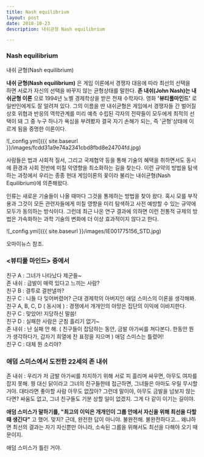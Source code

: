 ```yaml
---
title: Nash equilibrium
layout: post
date: 2018-10-23
description: 내쉬균형 Nash equilibrium

---
```

### Nash equilibrium  
내쉬 균형(Nash equilibrium)  


**내쉬 균형(Nash equilibrium)** 은 게임 이론에서 경쟁자 대응에 따라 최선의 선택을   
하면 서로가 자신의 선택을 바꾸지 않는 균형상태를 말한다.
**존 내쉬(John Nash)는 내쉬균형 이론** 으로 1994년 노벨 경제학상을 받은 천재 수학자다. 
영화 **'뷰티풀마인드'** 로 일반인에게도 잘 알려져 있다. 
그의 이름을 딴 내쉬균형은 게임에서 경쟁자들 간 벌어질 상호 위협과 반응의 역학관계를 미리 예측
수립된 각자의 전략들이 모두에게 최적의 선택이 돼 그 중 누구 하나가 욕심을 부려봤자 결국 자기 손해가 되는, 
즉 '균형'상태에 이르게 됨을 증명한 이론이다.   

![_config.yml]({{ site.baseurl }}/images/fcdd31a9e74a2341cbd8fbd8e24704fd.jpg)


사람들은 법과 사회적 질서, 그리고 국제협약 등을 통해 기술의 혜택을 취하면서도 동시에 환경과 사회 전반에 미칠 악영향을 최소화하는 길을 찾는다. 
이런 규약의 방법을 탐색하는 과정에서 우리는 종종 현대 게임이론의 꽃이라 불리는 내쉬균형(Nash Equilibrium)에 의존해왔다. 

인류는 새로운 기술들이 나올 때마다 그것을 통제하는 방법을 찾아 왔다. 
혹시 모를 부작용과 그것이 모든 관련자들에게 미칠 영향을 미리 탐색하고 사전 예방할 수 있는 규약에 모두가 동의하는 방식이다. 
그런데 최근 나온 연구 결과에 의하면 이런 전통적 규제의 방법은 가속화하는 과학 기술의 변화에 더 이상 효과적이지 않다고 한다.  

![_config.yml]({{ site.baseurl }}/images/IE001775156_STD.jpg)

오마이뉴스 참조.  

### <뷰티풀 마인드> 중에서

친구 A : 그녀가 나타났다 제군들~  
존 내쉬 : 금발이 매력 있다고 느끼는 사람?  
친구 B : 결투로 결판낼까?  
친구 C : 니들 다 잊어버렸어? 근대 경제학의 아버지인 애덤 스미스의 이론을 생각해봐.  
친구 A, B, C, D ( 동시에 ) : 경쟁에서 개개인의 야망은 집단의 이익에 이바지한다.  
친구 C : 맞았어! 지당하신 말씀!  
친구 D : 실패한 사람은 군침 흘리기 없기~  
존 내쉬 : 난 실패 안 해. ( 친구들이 잡담하는 동안, 금발 아가씨를 쳐다본다. 한동안 뭔가 생각하다가, 갑자기 희열에 찬 표정을 지으며 ) 애덤 스미스는 틀렸어!  
친구 C : 대체 뭔 소리야?  

### 애덤 스미스에서 도전한 22세의 존 내쉬  

존 내쉬 : 우리가 저 금발 아가씨를 차지하기 위해 서로 피 흘리며 싸우면, 아무도 여자를 잡지 못해. 꿩 대신 닭이라고 그녀의 친구들한테 접근하면, 그녀들은 아마도 우릴 무시할 거야. 대타라면 좋아할 사람 아무도 없잖아? 그런데 말이야, 아무도 금발을 넘보지 않는다면? 싸움도 없고, 그녀 친구들도 기분 상할 일이 없겠지. 그게 다 같이 이기는 길이야. 

**애덤 스미스가 말하기를, "최고의 이익은 개개인이 그룹 안에서 자신을 위해 최선을 다할 때 생긴다"** 고 했어. 맞지? 
근데, 완전한 답이 아니야. 불완전해. 불완전하다고... 왜냐하면 최선의 결과는 자기 자신뿐만 아니라, 
소속된 그룹을 위해서도 최선을 다해야 오기 때문이지.   

애덤 스미스가 틀린 거야.  
 





